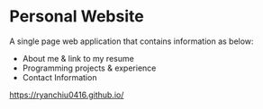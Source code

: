 # Personal Website
A single page web application that contains information as below:
- About me & link to my resume
- Programming projects & experience
- Contact Information

https://ryanchiu0416.github.io/
